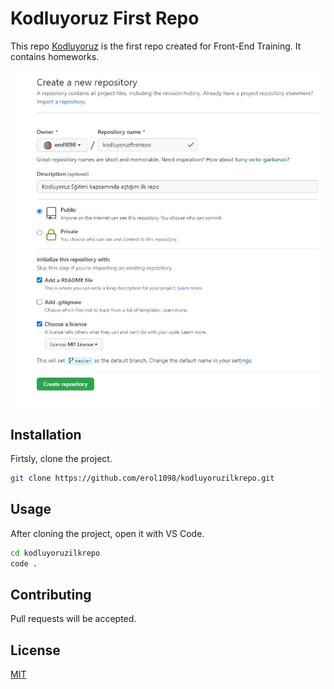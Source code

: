 # Kodluyoruz First Repo

This repo [Kodluyoruz](https://www.kodluyoruz.org) is the first repo created for Front-End Training. It contains homeworks.

![github](./Repo.jpg)

## Installation

Firtsly, clone the project.

```bash
git clone https://github.com/erol1098/kodluyoruzilkrepo.git
```

## Usage

After cloning the project, open it with VS Code.

```bash
cd kodluyoruzilkrepo
code .
```

## Contributing

Pull requests will be accepted.

## License

[MIT](https://choosealicense.com/licenses/mit/)
